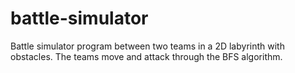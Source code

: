 # battle-simulator
Battle simulator program between two teams in a 2D labyrinth with obstacles. The teams move and attack through the BFS algorithm.
